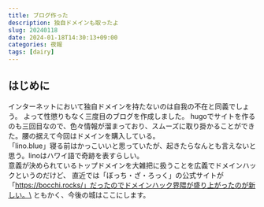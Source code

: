 ```yaml
---
title: ブログ作った
description: 独自ドメインも取ったよ
slug: 20240118
date: 2024-01-18T14:30:13+09:00
categories: 夜報
tags: [dairy]
---
```

## はじめに
インターネットにおいて独自ドメインを持たないのは自我の不在と同義でしょう。
よって性懲りもなく三度目のブログを作成しました。
hugoでサイトを作るのも三回目なので、色々情報が溜まっており、スムーズに取り掛かることができた。腰の据えて今回はドメインを購入している。\
「lino.blue」寝る前はかっこいいと思っていたが、起きたらなんとも言えないと思う。linoはハワイ語で奇跡を表すらしい。\
意義が決められているトップドメインを大雑把に扱うことを広義でドメインハックというのだけど、
直近では「ぼっち・ざ・ろっく」の公式サイトが「https://bocchi.rocks/」だったのでドメインハック界隈が盛り上がったのが新しい。\
ともかく、今後の城はここにします。
